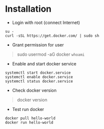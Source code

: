 # Installation
- Login with root (connect Internet)
```
su -
curl -sSL https://get.docker.com/ | sudo sh
```

- Grant permission for user
> sudo usermod -aG docker `whoami`

- Enable and start docker service 
```
systemctl start docker.service
systemctl enable docker.service
systemctl status docker.service
```

- Check docker version
> docker version

- Test run docker
```
docker pull hello-world
docker run hello-world
```

